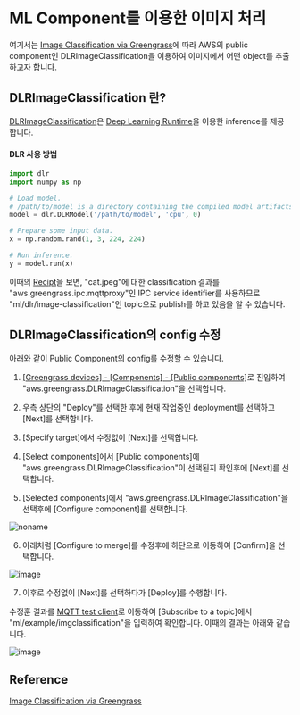 # ML Component를 이용한 이미지 처리 

여기서는 [Image Classification via Greengrass](https://catalog.us-east-1.prod.workshops.aws/workshops/5ecc2416-f956-4273-b729-d0d30556013f/en-US/chapter7-ml/10-step1)에 따라 AWS의 public component인 DLRImageClassification을 이용하여 이미지에서 어떤 object를 추출하고자 합니다.

## DLRImageClassification 란?

[DLRImageClassification](https://docs.aws.amazon.com/greengrass/v2/developerguide/dlr-image-classification-component.html?icmpid=docs_gg_console)은 [Deep Learning Runtime](https://github.com/neo-ai/neo-ai-dlr)을 이용한 inference를 제공합니다. 

#### DLR 사용 방법

```python
import dlr
import numpy as np

# Load model.
# /path/to/model is a directory containing the compiled model artifacts (.so, .params, .json)
model = dlr.DLRModel('/path/to/model', 'cpu', 0)

# Prepare some input data.
x = np.random.rand(1, 3, 224, 224)

# Run inference.
y = model.run(x)
```

이때의 [Recipt](https://github.com/kyopark2014/iot-greengrass/blob/main/recipe-DLRImageClassification.json)을 보면, "cat.jpeg"에 대한 classification 결과를 "aws.greengrass.ipc.mqttproxy"인 IPC service identifier를 사용하므로 "ml/dlr/image-classification"인 topic으로 publish를 하고 있음을 알 수 있습니다.  

## DLRImageClassification의 config 수정 

아래와 같이 Public Component의 config를 수정할 수 있습니다. 


1) [[Greengrass devices] - [Components] - [Public components]](https://ap-northeast-2.console.aws.amazon.com/iot/home?region=ap-northeast-2#/greengrass/v2/components/public)로 진입하여 "aws.greengrass.DLRImageClassification"을 선택합니다. 

2) 우측 상단의 "Deploy"를 선택한 후에 현재 작업중인 deployment를 선택하고 [Next]를 선택합니다. 

3) [Specify target]에서 수정없이 [Next]를 선택합니다. 

4) [Select components]에서 [Public components]에 "aws.greengrass.DLRImageClassification"이 선택된지 확인후에 [Next]를 선택합니다. 

5) [Selected components]에서 "aws.greengrass.DLRImageClassification"을 선택후에 [Configure component]를 선택합니다. 

![noname](https://user-images.githubusercontent.com/52392004/184886249-4870bebf-c8f0-42fc-82e8-79f8585e979d.png)

6) 아래처럼 [Configure to merge]를 수정후에 하단으로 이동하여 [Confirm]을 선택합니다. 

![image](https://user-images.githubusercontent.com/52392004/184886451-9e51a7e7-c769-47a5-9027-448517e197b8.png)

7) 이후로 수정없이 [Next]를 선택하다가 [Deploy]를 수행합니다. 

수정훈 결과를 [MQTT test client](https://ap-northeast-2.console.aws.amazon.com/iot/home?region=ap-northeast-2#/test)로 이동하여 [Subscribe to a topic]에서 "ml/example/imgclassification"을 입력하여 확인합니다. 이때의 결과는 아래와 같습니다. 

![image](https://user-images.githubusercontent.com/52392004/184887802-1a336929-9f4a-4c9b-acc3-99e4c2a88b9c.png)




## Reference

[Image Classification via Greengrass](https://catalog.us-east-1.prod.workshops.aws/workshops/5ecc2416-f956-4273-b729-d0d30556013f/en-US/chapter7-ml/10-step1)

